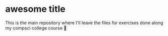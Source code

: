 # awesome title

This is the main repository where I'll leave the files for exercises done along my compsci college course 🤖
